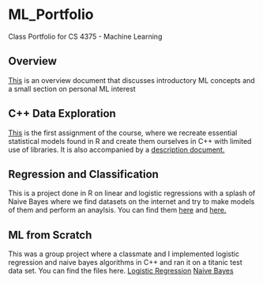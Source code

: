 # ML_Portfolio
Class Portfolio for CS 4375 - Machine Learning

## Overview
[This](Overview_of_ML.pdf) is an overview document that discusses introductory ML concepts and a small section on personal ML interest

## C++ Data Exploration
[This](dataExploration.cpp) is the first assignment of the course, where we recreate essential statistical models found in R and create them ourselves in C++ with limited use of libraries. It is also accompanied by a [description document.](ML_Portfolio_Assignment.pdf)

## Regression and Classification
This is a project done in R on linear and logistic regressions with a splash of Naive Bayes where we find datasets on the internet and try to make models of them and perform an anaylsis. You can find them [here](Regression.pdf) and [here.](Classification.pdf)

## ML from Scratch
This was a group project where a classmate and I implemented logistic regression and naive bayes algorithms in C++ and ran it on a titanic test data set. You can find the files here. 
[Logistic Regression](LogR.cpp)
[Naive Bayes](naiveBayes.cpp)

